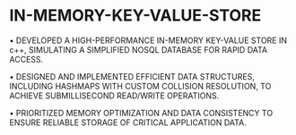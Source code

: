 # IN-MEMORY-KEY-VALUE-STORE
• DEVELOPED A HIGH-PERFORMANCE IN-MEMORY KEY-VALUE STORE IN c++, SIMULATING A SIMPLIFIED NOSQL DATABASE FOR RAPID DATA ACCESS.

• DESIGNED AND IMPLEMENTED EFFICIENT DATA STRUCTURES, INCLUDING HASHMAPS WITH CUSTOM COLLISION RESOLUTION, TO ACHIEVE SUBMILLISECOND READ/WRITE OPERATIONS.

• PRIORITIZED MEMORY OPTIMIZATION AND DATA CONSISTENCY TO ENSURE RELIABLE STORAGE OF CRITICAL APPLICATION DATA.
